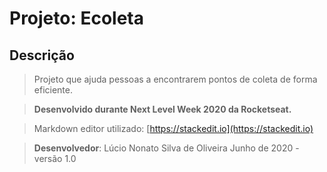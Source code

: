 ﻿# Projeto: Ecoleta


## Descrição
> Projeto que ajuda pessoas a encontrarem pontos de coleta de forma eficiente.

> **Desenvolvido durante Next Level Week 2020 da Rocketseat.**

> Markdown editor utilizado:  [https://stackedit.io](https://stackedit.io)

> **Desenvolvedor**: Lúcio Nonato Silva de Oliveira Junho de 2020 - versão 1.0

